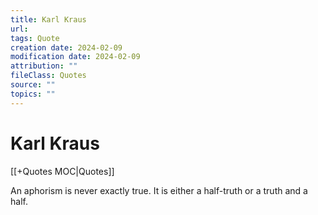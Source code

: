 ```yaml
---
title: Karl Kraus
url: 
tags: Quote
creation date: 2024-02-09
modification date: 2024-02-09
attribution: ""
fileClass: Quotes
source: ""
topics: ""
---
```


# Karl Kraus

[[+Quotes MOC|Quotes]]

An aphorism is never exactly true. It is either a half-truth or a truth and a half.
